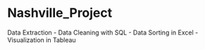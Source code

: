 # Nashville_Project
Data Extraction - Data Cleaning with SQL - Data Sorting in Excel - Visualization in Tableau

